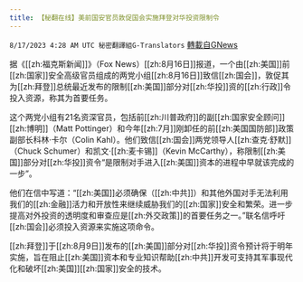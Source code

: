 ```yaml
---
title: 【秘翻在线】美前国安官员敦促国会实施拜登对华投资限制令
---
```

`8/17/2023 4:28 AM UTC 秘密翻譯組G-Translators` [轉載自GNews](https://gnews.org/articles/1561041)

据《[[zh:福克斯新闻]]》（Fox News）[[zh:8月16日]]报道，一个由[[zh:美国]]前[[zh:国家]]安全高级官员组成的两党小组[[zh:8月16日]]致信[[zh:国会]]，敦促其为[[zh:拜登]]总统最近发布的限制[[zh:美国]]部分对[[zh:华投]]资的[[zh:行政]]令投入资源，称其为首要任务。

这个两党小组有21名资深官员，包括前[[zh:川普政府]]的副[[zh:国家安全顾问]][[zh:博明]]（Matt Pottinger）和今年[[zh:7月]]刚卸任的前[[zh:美国国防部]]政策副部长科林·卡尔（Colin Kahl）。他们致信[[zh:国会]]两党领导人[[zh:查克·舒默]]（Chuck Schumer）和凯文·[[zh:麦卡锡]]（Kevin McCarthy），称限制[[zh:美国]]部分对[[zh:华投]]资令“是限制对手进入[[zh:美国]]资本的进程中早就该完成的一步”。

他们在信中写道：“[[zh:美国]]必须确保（[[zh:中共]]）和其他外国对手无法利用我们的[[zh:金融]]活力和开放性来继续威胁我们的[[zh:国家]]安全和繁荣。进一步提高对外投资的透明度和审查应是[[zh:外交政策]]的首要任务之一。”联名信呼吁[[zh:国会]]必须投入资源来实施这项命令。

[[zh:拜登]]于[[zh:8月9日]]发布的[[zh:美国]]部分对[[zh:华投]]资令预计将于明年实施，旨在阻止[[zh:美国]]资本和专业知识帮助[[zh:中共]]开发可支持其军事现代化和破坏[[zh:美国]][[zh:国家]]安全的技术。
